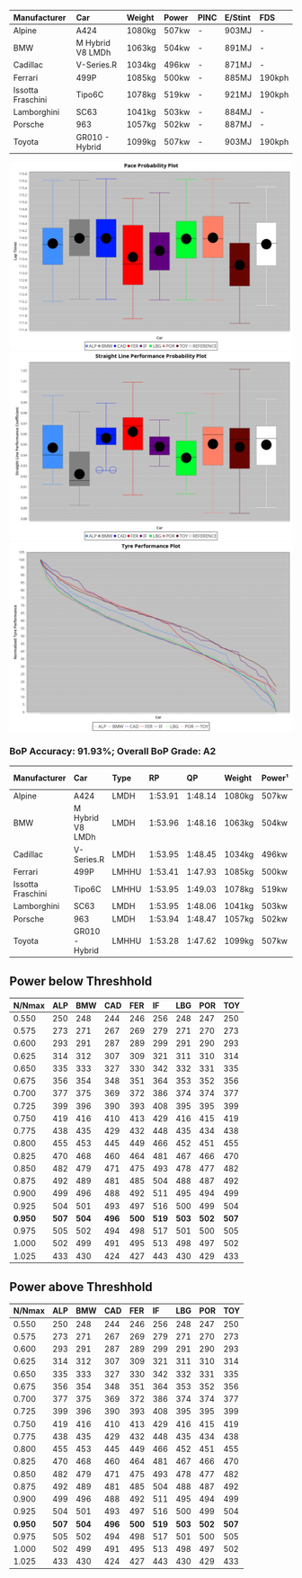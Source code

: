 |Manufacturer|Car|Weight|Power|PINC|E/Stint|FDS|
|:-|:-|:-|:-|:-|:-|:-|
|Alpine|A424|1080kg|507kw|-|903MJ|-|
|BMW|M Hybrid V8 LMDh|1063kg|504kw|-|891MJ|-|
|Cadillac|V-Series.R|1034kg|496kw|-|871MJ|-|
|Ferrari|499P|1085kg|500kw|-|885MJ|190kph|
|Issotta Fraschini|Tipo6C|1078kg|519kw|-|921MJ|190kph|
|Lamborghini|SC63|1041kg|503kw|-|884MJ|-|
|Porsche|963|1057kg|502kw|-|887MJ|-|
|Toyota|GR010 - Hybrid|1099kg|507kw|-|903MJ|190kph|

![PACECHART](./IMG/ACOMETHOD.png)
![STRAIGHTLINEPERFORMANCECHART](./IMG/ACOMETHOD_sp.png)
![TYREPERFORMANCECHART](./IMG/ACOMETHOD_tw.png)

### BoP Accuracy: 91.93%; Overall BoP Grade: A2
|Manufacturer|Car|Type|RP|QP|Weight|Power¹|Threshhold|PINC|Power²|E/Stint|AVG Vmax|FDS|RDLC|L/Stint|BOP-Grade|ModelAccuracy|ModelPoints|Match%|
|:-|:-|:-|:-|:-|:-|:-|:-|:-|:-|:-|:-|:-|:-|:-|:-|:-|:-|:-|
|Alpine|A424|LMDH|1:53.91|1:48.14|1080kg|507kw|210.0kph|-|507kw|903MJ|277.67kph|-|0.99|35|~A1|81.46%|523|99.88%|
|BMW|M Hybrid V8 LMDh|LMDH|1:53.96|1:48.16|1063kg|504kw|210.0kph|-|504kw|891MJ|274.32kph|-|1.01|35|~A1|98.60%|1690|97.28%|
|Cadillac|V-Series.R|LMDH|1:53.95|1:48.45|1034kg|496kw|210.0kph|-|496kw|871MJ|279.03kph|-|1.03|35|+B1|98.38%|1765|89.36%|
|Ferrari|499P|LMHHU|1:53.41|1:47.93|1085kg|500kw|210.0kph|-|500kw|885MJ|279.22kph|190kph|1.01|35|-B1|92.24%|2247|86.04%|
|Issotta Fraschini|Tipo6C|LMHHU|1:53.95|1:49.03|1078kg|519kw|210.0kph|-|519kw|921MJ|278.69kph|190kph|1.03|34|+A2|66.67%|96|92.55%|
|Lamborghini|SC63|LMDH|1:53.95|1:48.06|1041kg|503kw|210.0kph|-|503kw|884MJ|277.26kph|-|1.05|35|+B1|96.77%|419|88.08%|
|Porsche|963|LMDH|1:53.94|1:48.47|1057kg|502kw|210.0kph|-|502kw|887MJ|278.59kph|-|1.01|35|~A1|96.81%|5438|100.00%|
|Toyota|GR010 - Hybrid|LMHHU|1:53.28|1:47.62|1099kg|507kw|210.0kph|-|507kw|903MJ|277.15kph|190kph|1.00|35|-B2|86.04%|1751|82.27%|

## Power below Threshhold
|N/Nmax|ALP|BMW|CAD|FER|IF|LBG|POR|TOY|
|:-|:-|:-|:-|:-|:-|:-|:-|:-|
|0.550|250|248|244|246|256|248|247|250|
|0.575|273|271|267|269|279|271|270|273|
|0.600|293|291|287|289|299|291|290|293|
|0.625|314|312|307|309|321|311|310|314|
|0.650|335|333|327|330|342|332|331|335|
|0.675|356|354|348|351|364|353|352|356|
|0.700|377|375|369|372|386|374|374|377|
|0.725|399|396|390|393|408|395|395|399|
|0.750|419|416|410|413|429|416|415|419|
|0.775|438|435|429|432|448|435|434|438|
|0.800|455|453|445|449|466|452|451|455|
|0.825|470|468|460|464|481|467|466|470|
|0.850|482|479|471|475|493|478|477|482|
|0.875|492|489|481|485|504|488|487|492|
|0.900|499|496|488|492|511|495|494|499|
|0.925|504|501|493|497|516|500|499|504|
|**0.950**|**507**|**504**|**496**|**500**|**519**|**503**|**502**|**507**|
|0.975|505|502|494|498|517|501|500|505|
|1.000|502|499|491|495|513|498|497|502|
|1.025|433|430|424|427|443|430|429|433|

## Power above Threshhold
|N/Nmax|ALP|BMW|CAD|FER|IF|LBG|POR|TOY|
|:-|:-|:-|:-|:-|:-|:-|:-|:-|
|0.550|250|248|244|246|256|248|247|250|
|0.575|273|271|267|269|279|271|270|273|
|0.600|293|291|287|289|299|291|290|293|
|0.625|314|312|307|309|321|311|310|314|
|0.650|335|333|327|330|342|332|331|335|
|0.675|356|354|348|351|364|353|352|356|
|0.700|377|375|369|372|386|374|374|377|
|0.725|399|396|390|393|408|395|395|399|
|0.750|419|416|410|413|429|416|415|419|
|0.775|438|435|429|432|448|435|434|438|
|0.800|455|453|445|449|466|452|451|455|
|0.825|470|468|460|464|481|467|466|470|
|0.850|482|479|471|475|493|478|477|482|
|0.875|492|489|481|485|504|488|487|492|
|0.900|499|496|488|492|511|495|494|499|
|0.925|504|501|493|497|516|500|499|504|
|**0.950**|**507**|**504**|**496**|**500**|**519**|**503**|**502**|**507**|
|0.975|505|502|494|498|517|501|500|505|
|1.000|502|499|491|495|513|498|497|502|
|1.025|433|430|424|427|443|430|429|433|
